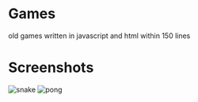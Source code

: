 # Games
old games written in javascript and html within 150 lines

# Screenshots
![snake](https://user-images.githubusercontent.com/59250093/95171220-385c5080-07d3-11eb-82af-6cf6175e1d15.png)
![pong](https://user-images.githubusercontent.com/59250093/95171224-3a261400-07d3-11eb-99db-7dc3a81266d2.png)

